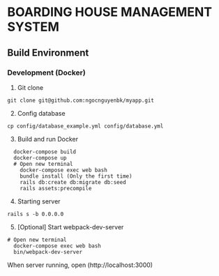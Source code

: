 # BOARDING HOUSE MANAGEMENT SYSTEM

## Build Environment

### Development (Docker)

1. Git clone
```
git clone git@github.com:ngocnguyenbk/myapp.git
```
2. Config database
```
cp config/database_example.yml config/database.yml
```

3. Build and run Docker
```
  docker-compose build
  docker-compose up
  # Open new terminal
    docker-compose exec web bash
    bundle install (Only the first time)
    rails db:create db:migrate db:seed
    rails assets:precompile
```

4. Starting server
```
rails s -b 0.0.0.0
```

5. [Optional] Start webpack-dev-server
```
# Open new terminal
  docker-compose exec web bash
  bin/webpack-dev-server
```

When server running, open (http://localhost:3000)

